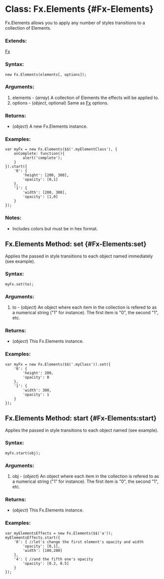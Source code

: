 Class: Fx.Elements {#Fx-Elements}
=================================

Fx.Elements allows you to apply any number of styles transitions to a collection of Elements.

### Extends:

[Fx][]

### Syntax:

	new Fx.Elements(elements[, options]);

### Arguments:

1. elements - (*array*) A collection of Elements the effects will be applied to.
2. options  - (*object*, optional) Same as [Fx][] options.


### Returns:

* (*object*) A new Fx.Elements instance.

### Examples:

	var myFx = new Fx.Elements($$('.myElementClass'), {
		onComplete: function(){
			alert('complete');
		}
	}).start({
		'0': {
			'height': [200, 300],
			'opacity': [0,1]
		},
		'1': {
			'width': [200, 300],
			'opacity': [1,0]
		}
	});

### Notes:

- Includes colors but must be in hex format.



Fx.Elements Method: set {#Fx-Elements:set}
------------------------------------------

Applies the passed in style transitions to each object named immediately (see example).

### Syntax:

	myFx.set(to);

### Arguments:

1. to - (*object*) An object where each item in the collection is refered to as a numerical string ("1" for instance). The first item is "0", the second "1", etc.

### Returns:

* (*object*) This Fx.Elements instance.

### Examples:

	var myFx = new Fx.Elements($$('.myClass')).set({
		'0': {
			'height': 200,
			'opacity': 0
		},
		'1': {
			'width': 300,
			'opacity': 1
		}
	});



Fx.Elements Method: start {#Fx-Elements:start}
----------------------------------------------

Applies the passed in style transitions to each object named (see example).

### Syntax:

	myFx.start(obj);

### Arguments:

1. obj - (*object*) An object where each item in the collection is refered to as a numerical string ("1" for instance). The first item is "0", the second "1", etc.

### Returns:

* (*object*) This Fx.Elements instance.

### Examples:

	var myElementsEffects = new Fx.Elements($$('a'));
	myElementsEffects.start({
		'0': { //let's change the first element's opacity and width
			'opacity': [0,1],
			'width': [100,200]
		},
		'4': { //and the fifth one's opacity
			'opacity': [0.2, 0.5]
		}
	});



[Fx]: /core/Fx/Fx
